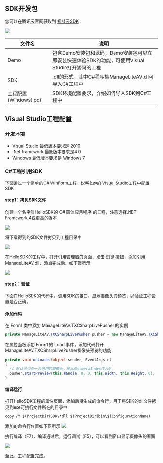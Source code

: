 ## SDK开发包

您可以在腾讯云官网获取到 [视频云SDK](https://cloud.tencent.com/document/product/454/7873#Windows)：

![](https://mc.qcloudimg.com/static/img/d25e3f042ff9eed30dbad11a0554d7e3/image.png)

| 文件名               | 说明                                       |
| ----------------- | ---------------------------------------- |
| Demo              | 包含Demo安装包和源码，Demo安装包可以立即安装快速体验SDK的功能，可使用Visual Studio打开源码的工程 |
| SDK               | .dll的形式，其中C#程序集ManageLiteAV.dll可导入C#工程中  |
| 工程配置(Windows).pdf | SDK环境配置要求，介绍如何导入SDK到C#工程中                |



## Visual Studio工程配置

### 开发环境

- Visual Studio 最低版本要求是 2010
- .Net framework 最低版本要求是4.0
-  Windows 最低版本要求是 Windows 7

### C#工程引用SDK

下面通过一个简单的C# WinForm工程，说明如何在Visual Studio工程中配置SDK

#### step1：拷贝SDK文件

创建一个名字叫HelloSDK的 C# 窗体应用程序 的工程，注意选择.NET Framework 4或更高的版本

![](https://mc.qcloudimg.com/static/img/668b22b88f23371392887c1bcf45bc9c/image.png)

将下载得到的SDK文件拷贝到工程目录中

![](https://mc.qcloudimg.com/static/img/c42d7e6bac46055d6e1883f2d873fafa/image.png)

在HelloSDK的工程中，打开引用管理器的页面，点击 浏览 按钮，添加引用ManageLiteAV.dll，添加完成后，如下图所示

![](https://mc.qcloudimg.com/static/img/70adffa08d71e3c9fd0ecf04609b7163/image.png)

#### step2：验证

下面在HelloSDK的代码中，调用SDK的接口，显示摄像头的预览，以验证工程设置是否正确。

#### 添加代码

在 Form1 类中添加 ManageLiteAV.TXCSharpLivePusher 的实例

```c#
private ManageLiteAV.TXCSharpLivePusher pusher = new ManageLiteAV.TXCSharpLivePusher();
```

在属性面板添加 Form1 的 Load 事件，添加代码打开ManageLiteAV.TXCSharpLivePusher摄像头预览的功能

```c#
private void onLoaded(object sender, EventArgs e)
{
  // 默认至少有一台可用的摄像头，故此处cameraIndex传入0
  pusher.startPreview(this.Handle, 0, 0, this.Width, this.Height, 0);
}
```

#### 编译运行

打开HelloSDK工程的属性页面，添加后期生成的命令行，用于将SDK的dll文件拷贝到exe可执行文件所在的目录中

```
copy /Y $(ProjectDir)SDK\*dll $(ProjectDir)bin\$(ConfigurationName)
```

添加的命令行位置如下图所示
![](//mc.qcloudimg.com/static/img/78ae9d86c9ed6a52134b045dfcf7759a/image.png)

执行编译（F7），编译通过后，运行调试（F5），可以看到窗口显示摄像头的画面

![](//mc.qcloudimg.com/static/img/f65f857ac26d5ca67653953381cbd3e9/image.png)

至此，工程配置完成。
